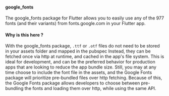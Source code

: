 #### google_fonts

The google_fonts package for Flutter allows you to easily use any of the 977 fonts (and their variants) from fonts.google.com in your Flutter app.

#### Why is this here ?

With the google_fonts package, `.ttf` or `.otf` files do not need to be stored in your assets folder and mapped in the pubspec Instead, they can be fetched once via http at runtime, and cached in the app's file system. This is ideal for development, and can be the preferred behavior for production apps that are looking to reduce the app bundle size. Still, you may at any time choose to include the font file in the assets, and the Google Fonts package will prioritize pre-bundled files over http fetching. Because of this, the Google Fonts package allows developers to choose between pre-bundling the fonts and loading them over http, while using the same API.
